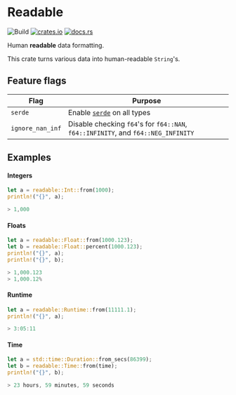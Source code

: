 # Readable
![Build](https://github.com/hinto-janai/readable/actions/workflows/build.yml/badge.svg)
[![crates.io](https://img.shields.io/crates/v/readable.svg)](https://crates.io/crates/readable)
[![docs.rs](https://docs.rs/readable/badge.svg)](https://docs.rs/readable)

Human **readable** data formatting.

This crate turns various data into human-readable `String`'s.

## Feature flags
| Flag             | Purpose |
|------------------|---------|
| `serde`          | Enable [`serde`](https://docs.rs/serde) on all types
| `ignore_nan_inf` | Disable checking `f64`'s for `f64::NAN`, `f64::INFINITY`, and `f64::NEG_INFINITY`

## Examples
#### Integers
```rust
let a = readable::Int::from(1000);
println!("{}", a);

> 1,000
```

#### Floats
```rust
let a = readable::Float::from(1000.123);
let b = readable::Float::percent(1000.123);
println!("{}", a);
println!("{}", b);

> 1,000.123
> 1,000.12%
```

#### Runtime
```rust
let a = readable::Runtime::from(11111.1);
println!("{}", a);

> 3:05:11
```

#### Time
```rust
let a = std::time::Duration::from_secs(86399);
let b = readable::Time::from(time);
println!("{}", b);

> 23 hours, 59 minutes, 59 seconds
```
